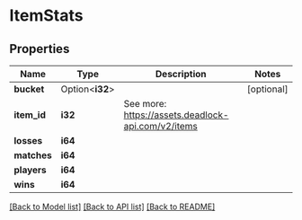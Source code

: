 # ItemStats

## Properties

Name | Type | Description | Notes
------------ | ------------- | ------------- | -------------
**bucket** | Option<**i32**> |  | [optional]
**item_id** | **i32** | See more: <https://assets.deadlock-api.com/v2/items> | 
**losses** | **i64** |  | 
**matches** | **i64** |  | 
**players** | **i64** |  | 
**wins** | **i64** |  | 

[[Back to Model list]](../README.md#documentation-for-models) [[Back to API list]](../README.md#documentation-for-api-endpoints) [[Back to README]](../README.md)


